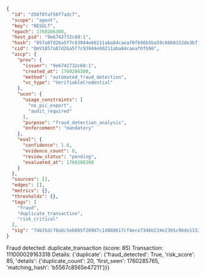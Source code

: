 ```json
{
  "id": "d50f0faf56f7adc7",
  "scope": "agent",
  "key": "RESULT",
  "epoch": 1760286308,
  "host_pid": "9e6742732c60:1",
  "hash": "057a87d26a5f7c93944e60211aba84caeaf0fb96b5ba59c6060152de3bf12e10",
  "cid": "QmV1057a87d26a5f7c93944e60211aba84caeaf0fb96",
  "aicp": {
    "prov": {
      "issuer": "9e6742732c60:1",
      "created_at": 1760286308,
      "method": "automated_fraud_detection",
      "vc_type": "VerifiableCredential"
    },
    "ucon": {
      "usage_constraints": [
        "no_pii_export",
        "audit_required"
      ],
      "purpose": "fraud_detection_analysis",
      "enforcement": "mandatory"
    },
    "eval": {
      "confidence": 1.0,
      "evidence_count": 0,
      "review_status": "pending",
      "evaluated_at": 1760286308
    }
  },
  "sources": [],
  "edges": [],
  "metrics": {},
  "thresholds": {},
  "tags": [
    "fraud",
    "duplicate_transaction",
    "risk_critical"
  ],
  "sig": "74b35dc70a8c5eb085f209d7c1d888617cf4ece734bb234e23b5c96de1152991"
}
```

Fraud detected: duplicate_transaction (score: 85)
Transaction: 111000029163318
Details: {'duplicate': {'fraud_detected': True, 'risk_score': 85, 'details': {'duplicate_count': 20, 'first_seen': 1760285765, 'matching_hash': 'b5567c8565e47211'}}}